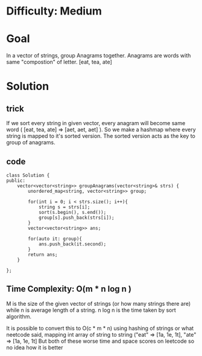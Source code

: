 # Difficulty: Medium

# Goal
In a vector of strings, group Anagrams together. Anagrams are words with same "compostion" of letter. [eat, tea, ate]

# Solution
## trick 
If we sort every string in given vector, every anagram will become same word ( [eat, tea, ate] => [aet, aet, aet] ).
So we make a hashmap where every string is mapped to it's sorted version. The sorted version acts as the key to group of anagrams.

## code
```
class Solution {
public:
    vector<vector<string>> groupAnagrams(vector<string>& strs) {
        unordered_map<string, vector<string>> group;

        for(int i = 0; i < strs.size(); i++){
            string s = strs[i];
            sort(s.begin(), s.end());
            group[s].push_back(strs[i]);
        }
        vector<vector<string>> ans;

        for(auto it: group){
            ans.push_back(it.second);
        }
        return ans;
    }

};
```
## Time Complexity: O(m * n log n )
M is the size of the given vector of strings (or how many strings there are) while n is average length of a string. n log n is the time taken by sort algorithm.  
  
It is possible to convert this to O(c * m * n) using hashing of strings or what neetcode said, mapping int array of string to string ("eat" => [1a, 1e, 1t], "ate" => [1a, 1e, 1t]
But both of these worse time and space scores on leetcode so no idea how it is better
